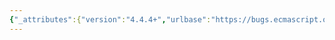 ```yaml
---
{"_attributes":{"version":"4.4.4+","urlbase":"https://bugs.ecmascript.org/","maintainer":"dherman@mozilla.com"},"bug":{"bug_id":1191,"creation_ts":"2013-01-08 16:42:00 -0800","short_desc":"[[SetInheritance]] directly accesses [[Extensible]]","delta_ts":"2013-03-06 14:26:13 -0800","product":"Draft for 6th Edition","component":"technical issue","version":"Rev 13: December 21, 2012 Draft","rep_platform":"All","op_sys":"All","bug_status":"RESOLVED","resolution":"WONTFIX","priority":"Normal","bug_severity":"enhancement","everconfirmed":true,"reporter":{"uid":"brandon","name":"Brandon Benvie"},"assigned_to":{"uid":"allen","name":"Allen Wirfs-Brock"},"long_desc":[{"commentid":3112,"comment_count":0,"who":{"uid":"brandon","name":"Brandon Benvie"},"bug_when":"2013-01-08 16:42:21 -0800","thetext":"[[SetInheritance]] directly accesses [[Extensible]] instead of using [[IsExtensible]]."},{"commentid":3113,"comment_count":1,"who":{"uid":"brandon","name":"Brandon Benvie"},"bug_when":"2013-01-08 17:52:34 -0800","thetext":"This is also in OrdinaryDefineOwnProperty."},{"commentid":3114,"comment_count":2,"who":{"uid":"allen","name":"Allen Wirfs-Brock"},"bug_when":"2013-01-09 15:31:51 -0800","thetext":"Yes, this was intentional. The idea being that since we are specifically defining an internal method of ordinary objects, we can use full knowledge of the design of ordinary object.  This includes knowledge of what calling [[IsExtensible]] would do.\n\nTo put it more concretely, because we know how the call to [[IsExtensible]] will be dispatched we can manually in-line it.\n\nThere is a tension here between over-specification and maintainability of the spec.  I don't particularly want to suggest that a polymorphic internal method dispatch is required to check the extensible flag. However, in-lining creates duplicate pseudo-code that can lead to spec. bugs.  This is why I define things like OrdinaryGetOwnProperty.  In the case of a one liner like testing the extensible flag that seems like overkill."}]}}
---
```

